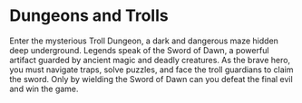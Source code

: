 # Dungeons and Trolls
Enter the mysterious Troll Dungeon, a dark and dangerous maze hidden deep underground. Legends speak of the Sword of Dawn, a powerful artifact guarded by ancient magic and deadly creatures. As the brave hero, you must navigate traps, solve puzzles, and face the troll guardians to claim the sword. Only by wielding the Sword of Dawn can you defeat the final evil and win the game.
